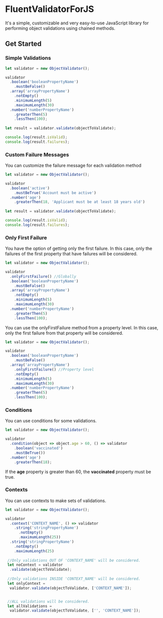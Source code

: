 # FluentValidatorForJS

It's a simple, customizable and very easy-to-use JavaScript library for performing object validations using chained methods.

## Get Started

### Simple Validations

```js
let validator = new ObjectValidator();

validator
  .boolean('booleanPropertyName')
    .mustBeFalse()
  .array('arrayPropertyName')
    .notEmpty()
    .minimumLength(5)
    .maximumLength(30)
  .number('numberPropertyName')
    .greaterThen(5)
    .lessThen(100);
    
let result = validator.validate(objectToValidate);

console.log(result.isValid);
console.log(result.failures);
```

### Custom Failure Messages
You can customize the failure message for each validation method

```js
let validator = new ObjectValidator();

validator
  .boolean('active')
    .mustBeTrue('Account must be active')  
  .number('age')
    .greaterThen(18, 'Applicant must be at least 18 years old')
    
let result = validator.validate(objectToValidate);

console.log(result.isValid);
console.log(result.failures);
```

### Only First Failure
You have the option of getting only the first failure. In this case, only the failures of the first property that have failures will be considered.

```js
let validator = new ObjectValidator();

validator
  .onlyFirstFailure() //Globally
  .boolean('booleanPropertyName')
    .mustBeFalse()
  .array('arrayPropertyName')
    .notEmpty()
    .minimumLength(5)
    .maximumLength(30)
  .number('numberPropertyName')
    .greaterThen(5)
    .lessThen(100);    
```

You can use the onlyFirstFailure method from a property level. In this case, only the first failure from that property will be considered.

```js
let validator = new ObjectValidator();

validator  
  .boolean('booleanPropertyName')
    .mustBeFalse()
  .array('arrayPropertyName')
    .onlyFirstFailure() //Property level
    .notEmpty()
    .minimumLength(5)
    .maximumLength(30)
  .number('numberPropertyName')
    .greaterThen(5)
    .lessThen(100);    
```
### Conditions
You can use conditions for some validations.

```js
let validator = new ObjectValidator();

validator
  .condition(object => object.age > 60, () => validator
    .boolean('vaccinated')
    .mustBeTrue())
  .number('age')
    .greaterThen(18);  

```

If the **age** property is greater than 60, the **vaccinated** property must be true.

### Contexts
You can use contexts to make sets of validations.

```js
let validator = new ObjectValidator();

validator
  .context('CONTEXT_NAME', () => validator
    .string('stringPropertyName')
      .notEmpty()      
      .maximumLength(25))
  .string('stringPropertyName')
    .notEmpty()
    .maximumLength(25)
  
 //Only validations OUT OF 'CONTEXT_NAME' will be considered.
 let noContext = validator
  .validate(objectToValidate); 
 
 //Only validations INSIDE 'CONTEXT_NAME' will be considered.
 let onlyContext = 
  validator.validate(objectToValidate, ['CONTEXT_NAME']); 


 //ALL validations will be considered.
 let allValidations = 
  validator.validate(objectToValidate, ['', 'CONTEXT_NAME']); 
    
```






